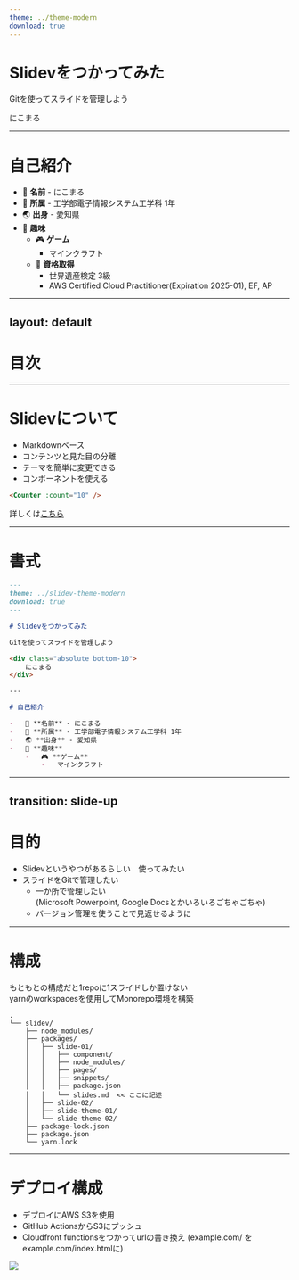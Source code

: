 ```yaml
---
theme: ../theme-modern
download: true
---
```


# Slidevをつかってみた

Gitを使ってスライドを管理しよう

<div class="absolute bottom-10">
    にこまる
</div>

---

# 自己紹介

-   📛 **名前** - にこまる
-   🏫 **所属** - 工学部電子情報システム工学科 1年
-   🌏 **出身** - 愛知県
-   🎨 **趣味**
    -   🎮 **ゲーム**
        -   マインクラフト
    -   📝 **資格取得**
        -   世界遺産検定 3級
        -   AWS Certified Cloud Practitioner(Expiration 2025-01), EF, AP

---
layout: default
---

# 目次

<Toc maxDepth="1"></Toc>

---

# Slidevについて


-  Markdownベース
-  コンテンツと見た目の分離
-  テーマを簡単に変更できる
-  コンポーネントを使える
```html
<Counter :count="10" />
```
<Counter :count="10" m="t-4" />


<div class="absolute bottom-10">
    詳しくは<a href="https://sli.dev/guide/why.html">こちら</a>
</div>

---

# 書式

```md
---
theme: ../slidev-theme-modern
download: true
---

# Slidevをつかってみた

Gitを使ってスライドを管理しよう

<div class="absolute bottom-10">
    にこまる
</div>

---

# 自己紹介

-   📛 **名前** - にこまる
-   🏫 **所属** - 工学部電子情報システム工学科 1年
-   🌏 **出身** - 愛知県
-   🎨 **趣味**
    -   🎮 **ゲーム**
        -   マインクラフト

```


---
transition: slide-up
---

# 目的

-   Slidevというやつがあるらしい　使ってみたい
-   スライドをGitで管理したい
    -   一か所で管理したい
    <br>(Microsoft Powerpoint, Google Docsとかいろいろごちゃごちゃ)
    -   バージョン管理を使うことで見返せるように


---

# 構成

もともとの構成だと1repoに1スライドしか置けない<br>
yarnのworkspacesを使用してMonorepo環境を構築

```console 
.
└── slidev/
    ├── node_modules/
    ├── packages/
    │   ├── slide-01/
    │   │   ├── component/
    │   │   ├── node_modules/
    │   │   ├── pages/
    │   │   ├── snippets/
    │   │   ├── package.json
    │   │   └── slides.md  << ここに記述
    │   ├── slide-02/
    │   ├── slide-theme-01/
    │   └── slide-theme-02/
    ├── package-lock.json
    ├── package.json
    └── yarn.lock
```

---

# デプロイ構成
- デプロイにAWS S3を使用<br>
- GitHub ActionsからS3にプッシュ<br>
- Cloudfront functionsをつかってurlの書き換え (example.com/ を example.com/index.htmlに)

<img src="/static/Component_1.png" />

